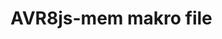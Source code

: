 <!--
author:   Fabian Bär

email:    Fabian.Baer@student.tu-freiberg.de

version:  0.0.3

comment:  Kein Kommentar!

script: https://fjangfaragesh.github.io/AVR8js-mem/dist/index.js
script: https://fjangfaragesh.github.io/AVR8js-mem/customfunctions.js
script: https://fjangfaragesh.github.io/AVR8js-mem/compileandrun.js

@AVR8jsMem.sketch
<script>
    console.log("send",send);
    alert("send außen " + Object.keys(send) + " " + send.stop);
	async function sketch() {
		console.log("send (in async function)",send);

		alert("jaaaaaaa " + Object.keys(send) + " " + send.stop);
		let code = `@input`;
	    try {
	    	await compileAndRun(code,`@0`, isNaN(`@1`) ? 1000000 : `@1`*1, isNaN(`@2`) ? 0 : `@2`*1, isNaN(`@3`) ? Infinity : `@3`*1);
	    	send.stop();
	    } catch (e) {
			console.error(e);
			send.stop();
	    }
	}
	sketch();
	"LIA: wait";
</script>
@end

-->

# AVR8js-mem makro file
